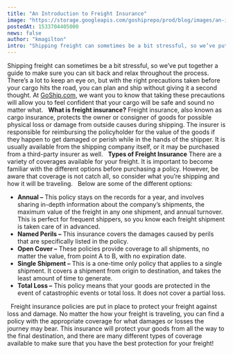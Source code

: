 ```yaml
---
title: "An Introduction to Freight Insurance"
image: "https://storage.googleapis.com/goshiprepo/prod/blog/images/an-introduction-to-freight-insurance.jpg"
postedAt: 1533704405000
news: false
author: "kmagilton"
intro: "Shipping freight can sometimes be a bit stressful, so we’ve put together a guide to make sure you can sit back and relax throughout the process. There’s a lot to keep an eye on, but with the right precautions taken before your cargo hits the road, you can plan and ship without giving it a second thought. At GoShip.com, we want you to know that taking these precautions will allow you to feel confident that your cargo will be safe and sound no matter what. What is freight insurance? Freight insurance, also kn"
---
```

Shipping freight can sometimes be a bit stressful, so we’ve put together a guide to make sure you can sit back and relax throughout the process. There’s a lot to keep an eye on, but with the right precautions taken before your cargo hits the road, you can plan and ship without giving it a second thought. At [GoShip.com](http://goship.com), we want you to know that taking these precautions will allow you to feel confident that your cargo will be safe and sound no matter what.   **What is freight insurance?** Freight insurance, also known as cargo insurance, protects the owner or consigner of goods for possible physical loss or damage from outside causes during shipping. The insurer is responsible for reimbursing the policyholder for the value of the goods if they happen to get damaged or perish while in the hands of the shipper. It is usually available from the shipping company itself, or it may be purchased from a third-party insurer as well.   **Types of Freight Insurance** There are a variety of coverages available for your freight. It is important to become familiar with the different options before purchasing a policy. However, be aware that coverage is not catch all, so consider what you’re shipping and how it will be traveling.   Below are some of the different options:  

*   **Annual –** This policy stays on the records for a year, and involves sharing in-depth information about the company’s shipments, the maximum value of the freight in any one shipment, and annual turnover. This is perfect for frequent shippers, so you know each freight shipment is taken care of in advanced.
*   **Named Perils –** This insurance covers the damages caused by perils that are specifically listed in the policy.
*   **Open Cover –** These policies provide coverage to all shipments, no matter the value, from point A to B, with no expiration date.
*   **Single Shipment –** This is a one-time only policy that applies to a single shipment. It covers a shipment from origin to destination, and takes the least amount of time to generate.
*   **Total Loss –** This policy means that your goods are protected in the event of catastrophic events or total loss. It does not cover a partial loss.

  Freight insurance policies are put in place to protect your freight against loss and damage. No matter the how your freight is traveling, you can find a policy with the appropriate coverage for what damages or losses the journey may bear. This insurance will protect your goods from all the way to the final destination, and there are many different types of coverage available to make sure that you have the best protection for your freight!
